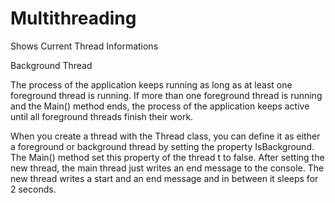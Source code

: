 # Multithreading
 Shows Current Thread Informations 


Background Thread

The process of the application keeps running as long as at least one foreground thread is running. If more than one foreground thread is running and the Main() method ends, the process of the application keeps active until all foreground threads finish their work.

When you create a thread with the Thread class, you can define it as either a foreground or background thread by setting the property IsBackground. The Main() method set this property of the thread t to false. After setting the new thread, the main thread just writes an end message to the console. The new thread writes a start and an end message and in between it sleeps for 2 seconds.
